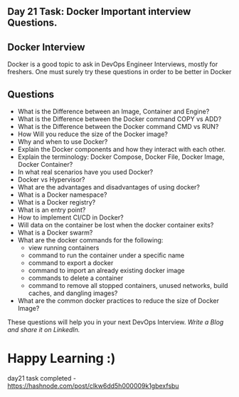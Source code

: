 ## Day 21 Task: Docker Important interview Questions.


## Docker Interview
 Docker is a good topic to ask in DevOps Engineer Interviews, mostly for freshers.
 One must surely try these questions in order to be better in Docker
 
## Questions


- What is the Difference between an Image, Container and Engine?
- What is the Difference between the Docker command COPY vs ADD?
- What is the Difference between the Docker command CMD vs RUN?
- How Will you reduce the size of the Docker image?
- Why and when to use Docker?
- Explain the Docker components and how they interact with each other.
- Explain the terminology: Docker Compose, Docker File, Docker Image, Docker Container?
- In what real scenarios have you used Docker?
- Docker vs Hypervisor?
- What are the advantages and disadvantages of using docker?
- What is a Docker namespace?
- What is a Docker registry?
- What is an entry point?
- How to implement CI/CD in Docker?
- Will data on the container be lost when the docker container exits?
- What is a Docker swarm?
- What are the docker commands for the following:
  - view running containers
  - command to run the container under a specific name
  - command to export a docker
  - command to import an already existing docker image
  - commands to delete a container
  - command to remove all stopped containers, unused networks, build caches, and dangling images?
- What are the common docker practices to reduce the size of Docker Image?


These questions will help you in your next DevOps Interview.
*Write a Blog and share it on LinkedIn.*

**Happy Learning :)** 
=======================================================================================================================================
day21 task completed - https://hashnode.com/post/clkw6dd5h000009k1gbexfsbu
